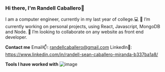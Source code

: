 ### Hi there, I'm Randell Caballero👋
I am a computer engineer, currently in my last year of college.💻
🔭 I’m currently working on personal projects, using React, Javascript, MongoDB and Node. 
👯 I’m looking to collaborate on any website as front end developer. 

**Contact me**
Email📫: randellcaballero@gmail.com
LinkedIn👀: https://www.linkedin.com/in/randell-sean-caballero-miranda-b337ba1a8/

**Tools I have worked with**
![image](https://user-images.githubusercontent.com/102177367/195671591-58fa3ea6-3b2c-4874-85b9-731a226c160f.png)

<!--
**RandellSCaballero/RandellSCaballero** is a ✨ _special_ ✨ repository because its `README.md` (this file) appears on your GitHub profile.

Here are some ideas to get you started:

- 🔭 I’m currently working on ...
- 🌱 I’m currently learning ...
- 👯 I’m looking to collaborate on ...
- 🤔 I’m looking for help with ...
- 💬 Ask me about ...
- 📫 How to reach me: ...
- 😄 Pronouns: ...
- ⚡ Fun fact: ...
-->
